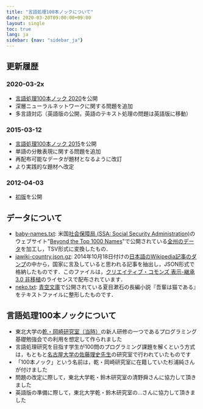```yaml
---
title: "言語処理100本ノックについて"
date: 2020-03-20T09:00:00+09:00
layout: single
toc: true
lang: ja
sidebar: {nav: "sidebar_ja"}
---
```


## 更新履歴

### 2020-03-2x
+ [言語処理100本ノック 2020](http://nlp100.github.io/)を公開
+ 深層ニューラルネットワークに関する問題を追加
+ 多言語対応（英語版の公開，英語のテキスト処理の問題は英語版に移動）

### 2015-03-12
+ [言語処理100本ノック 2015](http://www.cl.ecei.tohoku.ac.jp/nlp100/)を公開
+ 単語の分散表現に関する問題を追加
+ 再配布可能なデータが題材となるように改訂
+ より実践的な題材へ改定

### 2012-04-03
+ [初版](http://www.cl.ecei.tohoku.ac.jp/index.php?NLP%20100%20Drill%20Exercises)を公開

## データについて

+ [baby-names.txt](/data/baby-names.txt): 米国[社会保障局 (SSA: Social Security Administration)](http://www.ssa.gov/)のウェブサイト"[Beyond the Top 1000 Names](https://www.ssa.gov/oact/babynames/limits.html)"で公開されている[全州のデータ](https://www.ssa.gov/oact/babynames/names.zip)を加工し，TSV形式に変換したもの．
+ [jawiki-country.json.gz](/data/jawiki-country.json.gz): 2014年10月18日付けの[日本語のWikipedia記事のダンプ](http://dumps.wikimedia.org/jawiki/latest/jawiki-latest-pages-articles.xml.bz2)の中から，国家に言及していると思われる記事を抽出し，JSON形式で格納したものです．このファイルは，[クリエイティブ・コモンズ 表示-継承 3.0 非移植](http://creativecommons.org/licenses/by-sa/3.0/legalcode)のライセンスで配布されています．
+ [neko.txt](/data/neko.txt): [青空文庫](http://www.aozora.gr.jp/)で公開されている夏目漱石の長編小説『吾輩は猫である』をテキストファイルに整形したものです．

## 言語処理100本ノックについて

+ 東北大学の[乾・岡崎研究室（当時）](http://www.cl.ecei.tohoku.ac.jp/)の新人研修の一つであるプログラミング基礎勉強会での利用を想定して作られました
+ 言語処理研究を目指す学生が100問のプログラミング課題を解くという方式は，もともと[名古屋大学の佐藤理史先生](https://sites.google.com/site/sslabnagoya/)の研究室で行われていたものです
+ 「100本ノック」という名前は，乾・岡崎研究室に在籍していた杉浦純さんが付けました
+ 問題の改定に際して，東北大学乾・鈴木研究室の清野舜さんに協力して頂きました
+ 英語版の準備に際して，東北大学乾・鈴木研究室の...さんに協力して頂きました
